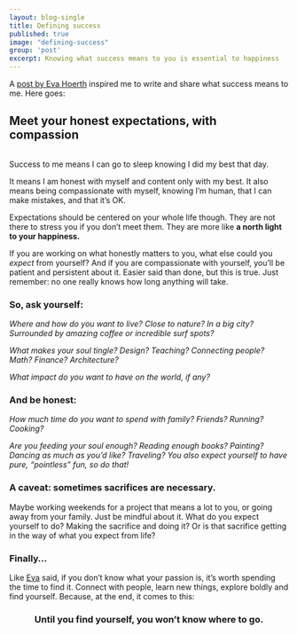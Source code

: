 ```yaml
---
layout: blog-single
title: Defining success
published: true
image: "defining-success"
group: 'post'
excerpt: Knowing what success means to you is essential to happiness
---
```


<p>A <a href="https://medium.com/@downtohoerth/why-i-didn-t-apply-for-jobs-after-college-and-instead-defined-mysuccess-47b5041732fc">post by Eva Hoerth</a> inspired me to write and share what success means to me. Here goes:</p>

<h2>Meet your honest expectations, with compassion</h2>

<img src="">

<p>Success to me means I can go to sleep knowing I did my best that day.</p>

<p>It means I am honest with myself and content only with my best. It also means being compassionate with myself, knowing I’m human, that I can make mistakes, and that it’s OK.</p>

<p>Expectations should be centered on your whole life though. They are not there to stress you if you don’t meet them. They are more like <strong>a north light to your happiness.</strong></p>

<p>If you are working on what honestly matters to you, what else could you <em>expect</em> from yourself? And if you are compassionate with yourself, you’ll be patient and persistent about it. Easier said than done, but this is true. Just remember: no one really knows how long anything will take.</p>

<h3>So, ask yourself:</h3>

<p><em>Where and how do you want to live? Close to nature? In a big city? Surrounded by amazing coffee or incredible surf spots?</em></p>

<p><em>What makes your soul tingle? Design? Teaching? Connecting people? Math? Finance? Architecture?</em></p>

<p><em>What impact do you want to have on the world, if any?</em></p>

<h3>And be honest:</h3>

<p><em>How much time do you want to spend with family? Friends? Running? Cooking?</em></p>

<p><em>Are you feeding your soul enough? Reading enough books? Painting? Dancing as much as you’d like? Traveling? You also expect yourself to have pure, “pointless” fun, so do that!</em></p>

<h3>A caveat: sometimes sacrifices are necessary.</h3>
<p>Maybe working weekends for a project that means a lot to you, or going away from your family. Just be mindful about it. What do you expect yourself to do? Making the sacrifice and doing it? Or is that sacrifice getting in the way of what you expect from life?</p>

<h3>Finally…</h3>

<p>Like <a href="https://medium.com/@downtohoerth/why-i-didn-t-apply-for-jobs-after-college-and-instead-defined-mysuccess-47b5041732fc">Eva</a> said, if you don’t know what your passion is, it’s worth spending the time to find it. Connect with people, learn new things, explore boldly and find yourself. Because, at the end, it comes to this:</p>

<h3 style="text-align: center">Until you find yourself, you won’t know where to go.</h3>
